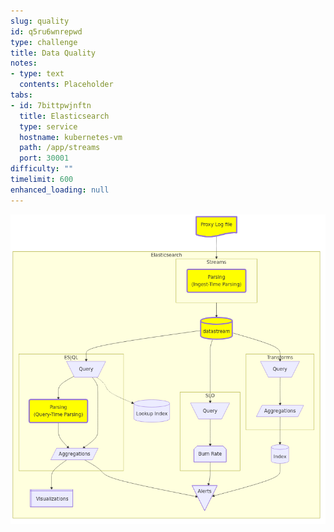 ```yaml
---
slug: quality
id: q5ru6wnrepwd
type: challenge
title: Data Quality
notes:
- type: text
  contents: Placeholder
tabs:
- id: 7bittpwjnftn
  title: Elasticsearch
  type: service
  hostname: kubernetes-vm
  path: /app/streams
  port: 30001
difficulty: ""
timelimit: 600
enhanced_loading: null
---
```

![1_arch.mmd.png](../assets/1_arch.mmd.png)